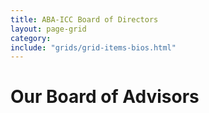 ```yaml
---
title: ABA-ICC Board of Directors
layout: page-grid
category:
include: "grids/grid-items-bios.html"
---
```


# Our Board of Advisors